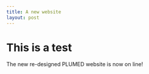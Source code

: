 ```yaml
---
title: A new website
layout: post
---
```


# This is a test
The new re-designed PLUMED website is now on line!
